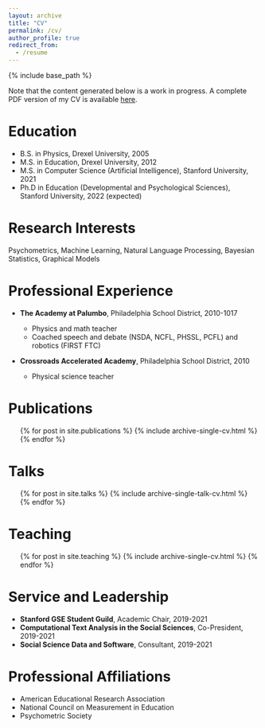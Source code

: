 ```yaml
---
layout: archive
title: "CV"
permalink: /cv/
author_profile: true
redirect_from:
  - /resume
---
```


{% include base_path %}

Note that the content generated below is a work in progress. A complete PDF version of my CV is available [here](https://klintkanopka.com/files/kanopkacv.pdf).

Education
======
* B.S. in Physics, Drexel University, 2005
* M.S. in Education, Drexel University, 2012
* M.S. in Computer Science (Artificial Intelligence), Stanford University, 2021
* Ph.D in Education (Developmental and Psychological Sciences), Stanford University, 2022 (expected)

Research Interests
=====
Psychometrics, Machine Learning, Natural Language Processing, Bayesian Statistics, Graphical Models

Professional Experience
======
* **The Academy at Palumbo**, Philadelphia School District, 2010-1017
  * Physics and math teacher
  * Coached speech and debate (NSDA, NCFL, PHSSL, PCFL) and robotics (FIRST FTC)

* **Crossroads Accelerated Academy**, Philadelphia School District, 2010
  * Physical science teacher
  
Publications
======
  <ul>{% for post in site.publications %}
    {% include archive-single-cv.html %}
  {% endfor %}</ul>
  
Talks
======
  <ul>{% for post in site.talks %}
    {% include archive-single-talk-cv.html %}
  {% endfor %}</ul>
  
Teaching
======
  <ul>{% for post in site.teaching %}
    {% include archive-single-cv.html %}
  {% endfor %}</ul>
  
Service and Leadership
======
* **Stanford GSE Student Guild**, Academic Chair, 2019-2021
* **Computational Text Analysis in the Social Sciences**, Co-President, 2019-2021
* **Social Science Data and Software**, Consultant, 2019-2021

Professional Affiliations
======
* American Educational Research Association
* National Council on Measurement in Education
* Psychometric Society
